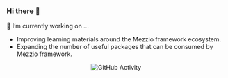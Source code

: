 ### Hi there 👋

🔭 I’m currently working on ...
- Improving learning materials around the Mezzio framework ecosystem.
- Expanding the number of useful packages that can be consumed by Mezzio framework.
<div align="center">
    <img src="https://github-readme-stats.vercel.app/api?username=tyrsson&show_icons=true&theme=dark" alt="GitHub Activity">
</div>
<!--
**Tyrsson/Tyrsson** is a ✨ _special_ ✨ repository because its `README.md` (this file) appears on your GitHub profile.

Here are some ideas to get you started:

- 🔭 I’m currently working on ...
- 🌱 I’m currently learning ...
- 👯 I’m looking to collaborate on ...
- 🤔 I’m looking for help with ...
- 💬 Ask me about ...
- 📫 How to reach me: ...
- 😄 Pronouns: ...
- ⚡ Fun fact: ...
-->
